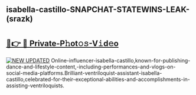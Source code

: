 ## isabella-castillo-SNAPCHAT-STATEWINS-LEAK-(srazk)


# <h2><a href="https://mediaupload.pro?-20M">🔗👉 🔴 Private-P𝚑ot𝚘𝚜-V𝚒d𝚎o</a></h2>

[![NEW UPDATED](https://i.imgur.com/0qMVB7G.gif)](https://mediaupload.pro?-20M)
Online-influencer-isabella-castillo,known-for-publishing-dance-and-lifestyle-content,-including-performances-and-vlogs-on-social-media-platforms.Brilliant-ventriloquist-assistant-isabella-castillo,celebrated-for-their-exceptional-abilities-and-accomplishments-in-assisting-ventriloquists.  